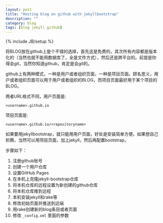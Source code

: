 ```yaml
---
layout: post
title: "Hosting blog on github with jekyllbootstrap"
description: ""
category: blog
tags: [blog jekyll github]
---
```

{% include JB/setup %}

将BLOG放在github上是个不错的选择，首先这是免费的，其次所有内容都是版本化的（当然也就不能用数据库了，全是文件方式），然后还是跨平台的。前提是你得会git，当然你知道github，肯定是会git的。

<!--more-->

github上有两种模式，一种是用户或者组织页面，一种是项目页面。顾名思义，用户或者组织页面可以用于用户或者组织的BLOG，而项目页面最好用于某个项目的BLOG。


两者URL格式不同，用户页面是:

    <username>.github.io

项目页面是:

    <username>.github.io/<repositoryname>


如果要用jekyllbootstrap，就只能用用户页面，好处是安装简单方便。如果想自己折腾，当然可以用项目页面，加上jekyll，然后再配置bootstrap。


步骤如下：

1. 注册github账号
2. 创建一个用户仓库
3. 设置GitHub Pages
4. 在本机上克隆jekyll-bootstrap仓库
5. 将本机仓库的远程设置为新创建的github仓库
6. 将本机仓库推到远程
7. 本机安装jekyll和rake等
8. 修改初始页面并推送到远端
9. 用rake创建新的blog条目或者页面
10. 修改 `_config.xml` 里面的参数
